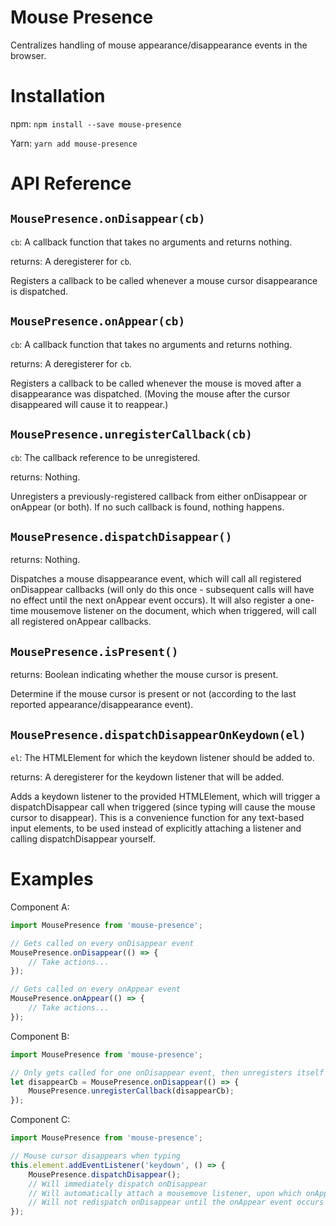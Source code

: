 # Mouse Presence

Centralizes handling of mouse appearance/disappearance events in the browser.


# Installation

npm: `npm install --save mouse-presence`

Yarn: `yarn add mouse-presence`


# API Reference

## `MousePresence.onDisappear(cb)`

`cb`: A callback function that takes no arguments and returns nothing.

returns: A deregisterer for `cb`.

Registers a callback to be called whenever a mouse cursor disappearance is dispatched.

## `MousePresence.onAppear(cb)`

`cb`: A callback function that takes no arguments and returns nothing.

returns: A deregisterer for `cb`.

Registers a callback to be called whenever the mouse is moved after a disappearance was dispatched.
(Moving the mouse after the cursor disappeared will cause it to reappear.)

## `MousePresence.unregisterCallback(cb)`

`cb`: The callback reference to be unregistered.

returns: Nothing.

Unregisters a previously-registered callback from either onDisappear or onAppear (or both).
If no such callback is found, nothing happens.

## `MousePresence.dispatchDisappear()`

returns: Nothing.

Dispatches a mouse disappearance event, which will call all registered onDisappear callbacks (will
only do this once - subsequent calls will have no effect until the next onAppear event occurs).
It will also register a one-time mousemove listener on the document, which when triggered, will
call all registered onAppear callbacks.

## `MousePresence.isPresent()`

returns: Boolean indicating whether the mouse cursor is present.

Determine if the mouse cursor is present or not (according to the last reported
appearance/disappearance event).

## `MousePresence.dispatchDisappearOnKeydown(el)`

`el`: The HTMLElement for which the keydown listener should be added to.

returns: A deregisterer for the keydown listener that will be added.

Adds a keydown listener to the provided HTMLElement, which will trigger a dispatchDisappear call
when triggered (since typing will cause the mouse cursor to disappear). This is a convenience
function for any text-based input elements, to be used instead of explicitly attaching a listener
and calling dispatchDisappear yourself.


# Examples

Component A:

```javascript
import MousePresence from 'mouse-presence';

// Gets called on every onDisappear event
MousePresence.onDisappear(() => {
    // Take actions...
});

// Gets called on every onAppear event
MousePresence.onAppear(() => {
    // Take actions...
});
```

Component B:

```javascript
import MousePresence from 'mouse-presence';

// Only gets called for one onDisappear event, then unregisters itself
let disappearCb = MousePresence.onDisappear(() => {
    MousePresence.unregisterCallback(disappearCb);
});
```

Component C:

```javascript
import MousePresence from 'mouse-presence';

// Mouse cursor disappears when typing
this.element.addEventListener('keydown', () => {
    MousePresence.dispatchDisappear();
    // Will immediately dispatch onDisappear
    // Will automatically attach a mousemove listener, upon which onAppear will be dispatched
    // Will not redispatch onDisappear until the onAppear event occurs
});
```
